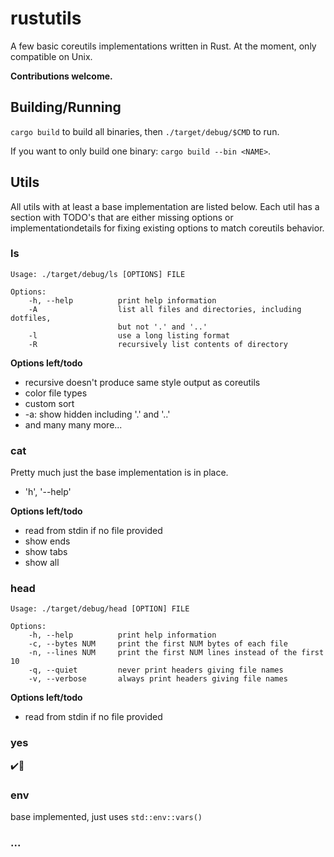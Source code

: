 # rustutils

A few basic coreutils implementations written in Rust. At the moment, only compatible on Unix.

**Contributions welcome.**

## Building/Running

`cargo build` to build all binaries, then `./target/debug/$CMD` to run.

If you want to only build one binary: `cargo build --bin <NAME>`.

## Utils

All utils with at least a base implementation are listed below. Each util
has a section with TODO's that are either missing options or implementationdetails for fixing existing options to match coreutils behavior.

### ls
```
Usage: ./target/debug/ls [OPTIONS] FILE

Options:
    -h, --help          print help information
    -A                  list all files and directories, including dotfiles,
                        but not '.' and '..'
    -l                  use a long listing format
    -R                  recursively list contents of directory

```

**Options left/todo**
- recursive doesn't produce same style output as coreutils
- color file types
- custom sort
- -a: show hidden including '.' and '..'
- and many many more...

### cat

Pretty much just the base implementation is in place.

- 'h', '--help'

**Options left/todo**
- read from stdin if no file provided
- show ends
- show tabs
- show all

### head

```
Usage: ./target/debug/head [OPTION] FILE

Options:
    -h, --help          print help information
    -c, --bytes NUM     print the first NUM bytes of each file
    -n, --lines NUM     print the first NUM lines instead of the first 10
    -q, --quiet         never print headers giving file names
    -v, --verbose       always print headers giving file names
```

**Options left/todo**
- read from stdin if no file provided

### yes

:heavy_check_mark::rocket:

### env

base implemented, just uses `std::env::vars()`

### ...
